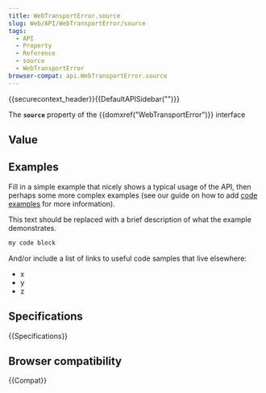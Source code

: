 ```yaml
---
title: WebTransportError.source
slug: Web/API/WebTransportError/source
tags:
  - API
  - Property
  - Reference
  - source
  - WebTransportError
browser-compat: api.WebTransportError.source
---
```

{{securecontext_header}}{{DefaultAPISidebar("")}}

The **`source`** property of the {{domxref("WebTransportError")}} interface 

## Value



## Examples

Fill in a simple example that nicely shows a typical usage of the API, then perhaps some more complex examples (see our guide on how to add [code examples](/en-US/docs/MDN/Contribute/Structures/Code_examples) for more information).

This text should be replaced with a brief description of what the example demonstrates.

```js
my code block
```

And/or include a list of links to useful code samples that live elsewhere:

*   x
*   y
*   z

## Specifications

{{Specifications}}

## Browser compatibility

{{Compat}}


